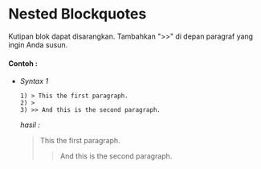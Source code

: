 # Nested Blockquotes

Kutipan blok dapat disarangkan. Tambahkan ">>" di depan paragraf yang ingin Anda susun.

#### Contoh :

+ *Syntax 1*
  
  ```
  1) > This the first paragraph.
  2) >
  3) >> And this is the second paragraph.
  ```
  *hasil :*
  > This the first paragraph.
  > 
  >> And this is the second paragraph.
